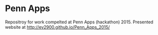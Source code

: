 # Penn Apps
Repositroy for work compelted at Penn Apps (hackathon) 2015. Presented website at http://ev2900.github.io/Penn_Apps_2015/
